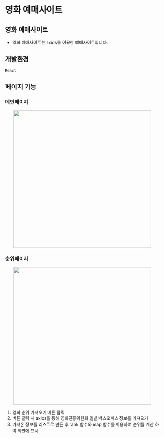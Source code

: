 # 영화 예매사이트

## 영화 예매사이트

- 영화 예매사이트는 axios를 이용한 예매사이트입니다.

## 개발환경

`React`

## 페이지 기능

### 메인페이지
<div align="center">
  <img src="https://github.com/jmsyaya/Movie-Information/assets/63501931/606372d5-4693-4671-9d15-21adf2bb19f9" width="450" />
</div>

### 순위페이지
<div align="center">
  <img src="https://github.com/jmsyaya/Movie-Information/assets/63501931/6c5a7434-91e3-47de-a9cb-3ef2a212d19a" width="450" />
</div>

1. 영화 순위 가져오기 버튼 클릭
2. 버튼 클릭 시 axios를 통해 영화진흥위원회 일별 박스오피스 정보를 가져오기
3. 가져온 정보를 리스트로 만든 후 rank 함수와 map 함수를 이용하여 순위를 계산 하여 화면에 표시
